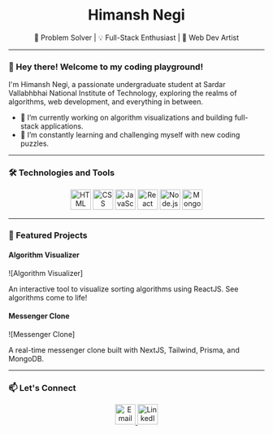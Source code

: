 <div align="center">
  <h1>Himansh Negi</h1>
  <p>🚀 Problem Solver | 💡 Full-Stack Enthusiast | 🎨 Web Dev Artist</p>
</div>

---

### 👋 Hey there! Welcome to my coding playground!

I'm Himansh Negi, a passionate undergraduate student at Sardar Vallabhbhai National Institute of Technology, exploring the realms of algorithms, web development, and everything in between.

- 🔭 I’m currently working on algorithm visualizations and building full-stack applications.
- 🌱 I’m constantly learning and challenging myself with new coding puzzles.

---

### 🛠️ Technologies and Tools

<div align="center">
  <img src="https://img.icons8.com/color/48/000000/html-5--v1.png" alt="HTML" width="40" height="40"/>
  <img src="https://img.icons8.com/color/48/000000/css3.png" alt="CSS" width="40" height="40"/>
  <img src="https://img.icons8.com/color/48/000000/javascript.png" alt="JavaScript" width="40" height="40"/>
  <img src="https://img.icons8.com/plasticine/48/000000/react.png" alt="React" width="40" height="40"/>
  <img src="https://img.icons8.com/color/48/000000/nodejs.png" alt="Node.js" width="40" height="40"/>
  <img src="https://img.icons8.com/color/48/000000/mongodb.png" alt="MongoDB" width="40" height="40"/>
</div>

---

### 🚀 Featured Projects

#### Algorithm Visualizer

![Algorithm Visualizer]

An interactive tool to visualize sorting algorithms using ReactJS. See algorithms come to life!

#### Messenger Clone

![Messenger Clone]

A real-time messenger clone built with NextJS, Tailwind, Prisma, and MongoDB.

---

### 📫 Let's Connect

<div align="center">
  <a href="mailto:himanshnegi2001@gmail.com">
    <img src="https://img.icons8.com/fluent/48/000000/new-post.png" alt="Email" width="40" height="40"/>
  </a>
  <a href="https://www.linkedin.com/in/your-linkedin-profile">
    <img src="https://img.icons8.com/color/48/000000/linkedin.png" alt="LinkedIn" width="40" height="40"/>
  </a>
</div>
